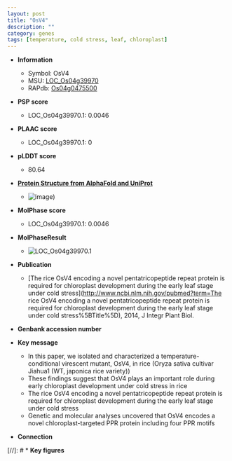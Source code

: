 ```yaml
---
layout: post
title: "OsV4"
description: ""
category: genes
tags: [temperature, cold stress, leaf, chloroplast]
---
```


* **Information**  
    + Symbol: OsV4  
    + MSU: [LOC_Os04g39970](http://rice.plantbiology.msu.edu/cgi-bin/ORF_infopage.cgi?orf=LOC_Os04g39970)  
    + RAPdb: [Os04g0475500](http://rapdb.dna.affrc.go.jp/viewer/gbrowse_details/irgsp1?name=Os04g0475500)  

* **PSP score**  
    + LOC_Os04g39970.1: 0.0046 

* **PLAAC score**  
    + LOC_Os04g39970.1: 0 

* **pLDDT score**
    + 80.64

* **[Protein Structure from AlphaFold and UniProt](https://www.uniprot.org/uniprotkb/A0A0P0WBN4/entry#structure)**
    + ![image](https://ricepsp.github.io/images/A/AF-A0A0P0WBN4-F1.png))

* **MolPhase score**
    + LOC_Os04g39970.1: 0.0046

* **MolPhaseResult**
    + ![LOC_Os04g39970.1](https://ricepsp.github.io/pictures/LOC_Os04g/LOC_Os04g39970.1.png)

* **Publication**  
    + [The rice OsV4 encoding a novel pentatricopeptide repeat protein is required for chloroplast development during the early leaf stage under cold stress](http://www.ncbi.nlm.nih.gov/pubmed?term=The rice OsV4 encoding a novel pentatricopeptide repeat protein is required for chloroplast development during the early leaf stage under cold stress%5BTitle%5D), 2014, J Integr Plant Biol.

* **Genbank accession number**  

* **Key message**  
    + In this paper, we isolated and characterized a temperature-conditional virescent mutant, OsV4, in rice (Oryza sativa cultivar Jiahua1 (WT, japonica rice variety))
    + These findings suggest that OsV4 plays an important role during early chloroplast development under cold stress in rice
    + The rice OsV4 encoding a novel pentatricopeptide repeat protein is required for chloroplast development during the early leaf stage under cold stress
    + Genetic and molecular analyses uncovered that OsV4 encodes a novel chloroplast-targeted PPR protein including four PPR motifs

* **Connection**  

[//]: # * **Key figures**  


